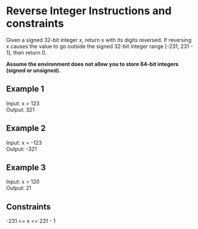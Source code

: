 # Reverse Integer Instructions and constraints

Given a signed 32-bit integer x, return x with its digits reversed. If reversing x causes the value to go outside the signed 32-bit integer range [-231, 231 - 1], then return 0.

**Assume the environment does not allow you to store 64-bit integers (signed or unsigned).**

## Example 1

Input: x = 123  
Output: 321

## Example 2

Input: x = -123  
Output: -321

## Example 3

Input: x = 120  
Output: 21

## Constraints

-231 <= x <= 231 - 1